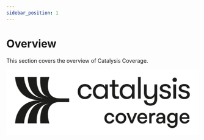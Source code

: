 ```yaml
---
sidebar_position: 1
---
```


# Overview

This section covers the overview of Catalysis Coverage.

<div style={{textAlign: 'center'}}>

![Coverage Logo](./images/Coverage.svg)

</div>
